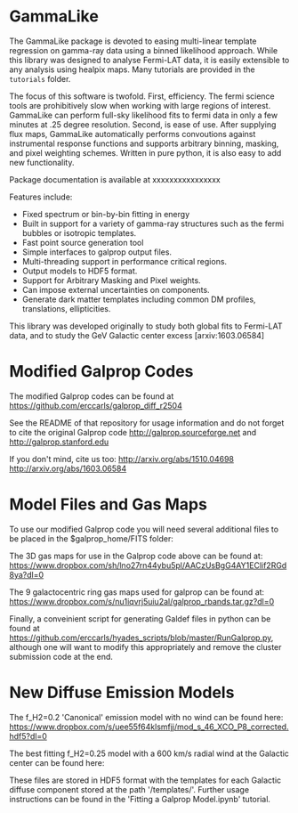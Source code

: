 # GammaLike

The GammaLike package is devoted to easing multi-linear template regression on gamma-ray data using a binned likelihood approach.  While this library was designed to analyse Fermi-LAT data, it is easily extensible to any analysis using healpix maps.  Many tutorials are provided in the `tutorials` folder. 

The focus of this software is twofold.  First, efficiency.  The fermi science tools are prohibitively slow when working with large regions of interest.  GammaLike can perform full-sky likelihood fits to fermi data in only a few minutes at .25 degree resolution.  Second, is ease of use.  After supplying flux maps, GammaLike automatically performs convoutions against instrumental response functions and supports arbitrary binning, masking, and pixel weighting schemes.  Written in pure python, it is also easy to add new functionality.

Package documentation is available at xxxxxxxxxxxxxxxx


Features include:
- Fixed spectrum or bin-by-bin fitting in energy
- Built in support for a variety of gamma-ray structures such as the fermi bubbles or isotropic templates. 
- Fast point source generation tool
- Simple interfaces to galprop output files. 
- Multi-threading support in performance critical regions.
- Output models to HDF5 format. 
- Support for Arbitrary Masking and Pixel weights. 
- Can impose external uncertainties on components. 
- Generate dark matter templates including common DM profiles, translations, ellipticities. 

This library was developed originally to study both global fits to Fermi-LAT data, and to study the GeV Galactic center excess [arxiv:1603.06584]

# Modified Galprop Codes 
The modified Galprop codes can be found at https://github.com/erccarls/galprop_diff_r2504

See the README of that repository for usage information and do not forget to cite the original Galprop code
http://galprop.sourceforge.net  and  http://galprop.stanford.edu

If you don't mind, cite us too: 
  http://arxiv.org/abs/1510.04698
  http://arxiv.org/abs/1603.06584

# Model Files and Gas Maps
To use our modified Galprop code you will need several additional files to be placed in the $galprop_home/FITS folder:  

The 3D gas maps for use in the Galprop code above can be found at:
https://www.dropbox.com/sh/lno27rn44ybu5pl/AACzUsBgG4AY1EClif2RGd8ya?dl=0 

The 9 galactocentric ring gas maps used for galprop can be found at:
https://www.dropbox.com/s/nu1iqvrj5uiu2al/galprop_rbands.tar.gz?dl=0

Finally, a conveinient script for generating Galdef files in python can be found at 
https://github.com/erccarls/hyades_scripts/blob/master/RunGalprop.py,
although one will want to modify this appropriately and remove the cluster submission code at the end. 


# New Diffuse Emission Models

The f_H2=0.2 'Canonical' emission model with no wind can be found here: 
https://www.dropbox.com/s/uee55f64klsmfjj/mod_s_46_XCO_P8_corrected.hdf5?dl=0

The best fitting f_H2=0.25 model with a 600 km/s radial wind at the Galactic center can be found here: 


These files are stored in HDF5 format with the templates for each Galactic diffuse component stored at the path '/templates/'.  Further usage instructions can be found in the 'Fitting a Galprop Model.ipynb' tutorial.




